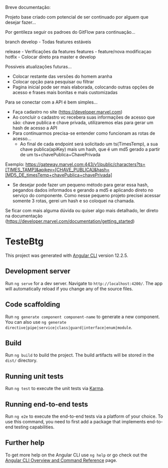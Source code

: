 Breve documentação:

Projeto base criado com potencial de ser continuado por alguem que desejar fazer...

Por gentileza seguir os padroes do GitFlow para continuação...

branch develop - Todas features estáveis

release - Verificações da features
features - feature/nova modificaçao
hotfix - Colocar direto pra master e develop

Possiveis atualizações futuras...

- Colocar restante das versões do homem aranha
- Colocar opção para pesquisar ou filtrar
- Pagina inicial pode ser mais elaborada, colocando outras opções de acesso e frases mais bonitas e mais customizadas

Para se conectar com a API é bem simples...
- Faça cadastro no site (https://developer.marvel.com)
- Ao concluir o cadastro vc recebera suas informações de acesso que são: chave publica e chave privada, utilizaremos elas para gerar um hash de acesso a API
- Para continuarmos precisa-se entender como funcionam as rotas de acesso...
	- Ao final de cada endpoint será solicitado um ts(TimesTemp), a sua chave publica(apiKey) mais um hash, que é um md5 gerado a partir de um ts+chavePublica+ChavePrivada

Exemplo:
https://gateway.marvel.com:443/v1/public/characters?ts=[TIMES_TAMP]&apikey=[CHAVE_PUBLICA]&hash=[MD5_DE_timesTemp+chavePublica+chavePrivada]

- Se desejar pode fazer um pequeno método para gerar essa hash, pegandos dados informados e gerando a md5 e aplicando direto no serviço do componente. Como nesse pequeno projeto precisei acessar somente 3 rotas, gerei um hash e so coloquei na chamada.

Se ficar com mais alguma dúvida ou quiser algo mais detalhado, ler direto na documentação (https://developer.marvel.com/documentation/getting_started)

# TesteBtg

This project was generated with [Angular CLI](https://github.com/angular/angular-cli) version 12.2.5.

## Development server

Run `ng serve` for a dev server. Navigate to `http://localhost:4200/`. The app will automatically reload if you change any of the source files.

## Code scaffolding

Run `ng generate component component-name` to generate a new component. You can also use `ng generate directive|pipe|service|class|guard|interface|enum|module`.

## Build

Run `ng build` to build the project. The build artifacts will be stored in the `dist/` directory.

## Running unit tests

Run `ng test` to execute the unit tests via [Karma](https://karma-runner.github.io).

## Running end-to-end tests

Run `ng e2e` to execute the end-to-end tests via a platform of your choice. To use this command, you need to first add a package that implements end-to-end testing capabilities.

## Further help

To get more help on the Angular CLI use `ng help` or go check out the [Angular CLI Overview and Command Reference](https://angular.io/cli) page.
